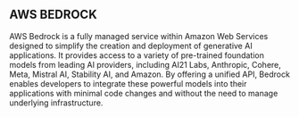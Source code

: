 ## AWS BEDROCK


AWS Bedrock is a fully managed service within Amazon Web Services designed to simplify the creation and deployment of generative AI applications. It provides access to a variety of pre-trained foundation models from leading AI providers, including AI21 Labs, Anthropic, Cohere, Meta, Mistral AI, Stability AI, and Amazon. By offering a unified API, Bedrock enables developers to integrate these powerful models into their applications with minimal code changes and without the need to manage underlying infrastructure.
